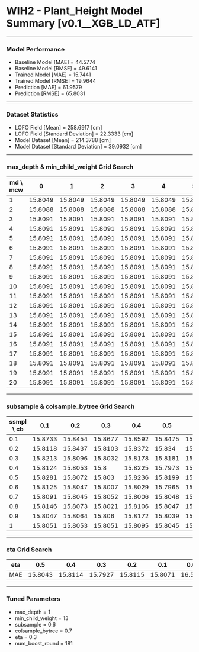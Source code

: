 # WIH2 - Plant_Height Model Summary [v0.1__XGB_LD_ATF]

***

### Model Performance

- Baseline Model [MAE] = 44.5774
- Baseline Model [RMSE] = 49.6141
- Trained Model [MAE] = 15.7441
- Trained Model [RMSE] = 19.9644
- Prediction [MAE] = 61.9579
- Prediction [RMSE] = 65.8031
***

### Dataset Statistics

- LOFO Field [Mean] = 258.6917 [cm]
- LOFO Field [Standard Deviation] = 22.3333 [cm]
- Model Dataset [Mean] = 214.3788 [cm]
- Model Dataset [Standard Deviation] = 39.0932 [cm]
***

### max_depth & min_child_weight Grid Search

|   md \ mcw |       0 |       1 |       2 |       3 |       4 |       5 |       6 |       7 |       8 |       9 |      10 |      11 |      12 |      13 |      14 |      15 |      16 |      17 |      18 |      19 |      20 |
|------------|---------|---------|---------|---------|---------|---------|---------|---------|---------|---------|---------|---------|---------|---------|---------|---------|---------|---------|---------|---------|---------|
|          1 | 15.8049 | 15.8049 | 15.8049 | 15.8049 | 15.8049 | 15.8049 | 15.8049 | 15.8049 | 15.8049 | 15.8049 | 15.8049 | 15.8049 | 15.8049 | 15.8049 | 15.8049 | 15.8049 | 15.8049 | 15.8049 | 15.8049 | 15.8049 | 15.8049 |
|          2 | 15.8088 | 15.8088 | 15.8088 | 15.8088 | 15.8088 | 15.8088 | 15.8088 | 15.8088 | 15.8088 | 15.8088 | 15.8088 | 15.8088 | 15.8088 | 15.8088 | 15.8088 | 15.8088 | 15.8088 | 15.8088 | 15.8088 | 15.8088 | 15.8088 |
|          3 | 15.8091 | 15.8091 | 15.8091 | 15.8091 | 15.8091 | 15.8091 | 15.8091 | 15.8091 | 15.8091 | 15.8091 | 15.8091 | 15.8091 | 15.8091 | 15.8091 | 15.8091 | 15.8091 | 15.8091 | 15.8091 | 15.8091 | 15.8091 | 15.8091 |
|          4 | 15.8091 | 15.8091 | 15.8091 | 15.8091 | 15.8091 | 15.8091 | 15.8091 | 15.8091 | 15.8091 | 15.8091 | 15.8091 | 15.8091 | 15.8091 | 15.8091 | 15.8091 | 15.8091 | 15.8091 | 15.8091 | 15.8091 | 15.8091 | 15.8091 |
|          5 | 15.8091 | 15.8091 | 15.8091 | 15.8091 | 15.8091 | 15.8091 | 15.8091 | 15.8091 | 15.8091 | 15.8091 | 15.8091 | 15.8091 | 15.8091 | 15.8091 | 15.8091 | 15.8091 | 15.8091 | 15.8091 | 15.8091 | 15.8091 | 15.8091 |
|          6 | 15.8091 | 15.8091 | 15.8091 | 15.8091 | 15.8091 | 15.8091 | 15.8091 | 15.8091 | 15.8091 | 15.8091 | 15.8091 | 15.8091 | 15.8091 | 15.8091 | 15.8091 | 15.8091 | 15.8091 | 15.8091 | 15.8091 | 15.8091 | 15.8091 |
|          7 | 15.8091 | 15.8091 | 15.8091 | 15.8091 | 15.8091 | 15.8091 | 15.8091 | 15.8091 | 15.8091 | 15.8091 | 15.8091 | 15.8091 | 15.8091 | 15.8091 | 15.8091 | 15.8091 | 15.8091 | 15.8091 | 15.8091 | 15.8091 | 15.8091 |
|          8 | 15.8091 | 15.8091 | 15.8091 | 15.8091 | 15.8091 | 15.8091 | 15.8091 | 15.8091 | 15.8091 | 15.8091 | 15.8091 | 15.8091 | 15.8091 | 15.8091 | 15.8091 | 15.8091 | 15.8091 | 15.8091 | 15.8091 | 15.8091 | 15.8091 |
|          9 | 15.8091 | 15.8091 | 15.8091 | 15.8091 | 15.8091 | 15.8091 | 15.8091 | 15.8091 | 15.8091 | 15.8091 | 15.8091 | 15.8091 | 15.8091 | 15.8091 | 15.8091 | 15.8091 | 15.8091 | 15.8091 | 15.8091 | 15.8091 | 15.8091 |
|         10 | 15.8091 | 15.8091 | 15.8091 | 15.8091 | 15.8091 | 15.8091 | 15.8091 | 15.8091 | 15.8091 | 15.8091 | 15.8091 | 15.8091 | 15.8091 | 15.8091 | 15.8091 | 15.8091 | 15.8091 | 15.8091 | 15.8091 | 15.8091 | 15.8091 |
|         11 | 15.8091 | 15.8091 | 15.8091 | 15.8091 | 15.8091 | 15.8091 | 15.8091 | 15.8091 | 15.8091 | 15.8091 | 15.8091 | 15.8091 | 15.8091 | 15.8091 | 15.8091 | 15.8091 | 15.8091 | 15.8091 | 15.8091 | 15.8091 | 15.8091 |
|         12 | 15.8091 | 15.8091 | 15.8091 | 15.8091 | 15.8091 | 15.8091 | 15.8091 | 15.8091 | 15.8091 | 15.8091 | 15.8091 | 15.8091 | 15.8091 | 15.8091 | 15.8091 | 15.8091 | 15.8091 | 15.8091 | 15.8091 | 15.8091 | 15.8091 |
|         13 | 15.8091 | 15.8091 | 15.8091 | 15.8091 | 15.8091 | 15.8091 | 15.8091 | 15.8091 | 15.8091 | 15.8091 | 15.8091 | 15.8091 | 15.8091 | 15.8091 | 15.8091 | 15.8091 | 15.8091 | 15.8091 | 15.8091 | 15.8091 | 15.8091 |
|         14 | 15.8091 | 15.8091 | 15.8091 | 15.8091 | 15.8091 | 15.8091 | 15.8091 | 15.8091 | 15.8091 | 15.8091 | 15.8091 | 15.8091 | 15.8091 | 15.8091 | 15.8091 | 15.8091 | 15.8091 | 15.8091 | 15.8091 | 15.8091 | 15.8091 |
|         15 | 15.8091 | 15.8091 | 15.8091 | 15.8091 | 15.8091 | 15.8091 | 15.8091 | 15.8091 | 15.8091 | 15.8091 | 15.8091 | 15.8091 | 15.8091 | 15.8091 | 15.8091 | 15.8091 | 15.8091 | 15.8091 | 15.8091 | 15.8091 | 15.8091 |
|         16 | 15.8091 | 15.8091 | 15.8091 | 15.8091 | 15.8091 | 15.8091 | 15.8091 | 15.8091 | 15.8091 | 15.8091 | 15.8091 | 15.8091 | 15.8091 | 15.8091 | 15.8091 | 15.8091 | 15.8091 | 15.8091 | 15.8091 | 15.8091 | 15.8091 |
|         17 | 15.8091 | 15.8091 | 15.8091 | 15.8091 | 15.8091 | 15.8091 | 15.8091 | 15.8091 | 15.8091 | 15.8091 | 15.8091 | 15.8091 | 15.8091 | 15.8091 | 15.8091 | 15.8091 | 15.8091 | 15.8091 | 15.8091 | 15.8091 | 15.8091 |
|         18 | 15.8091 | 15.8091 | 15.8091 | 15.8091 | 15.8091 | 15.8091 | 15.8091 | 15.8091 | 15.8091 | 15.8091 | 15.8091 | 15.8091 | 15.8091 | 15.8091 | 15.8091 | 15.8091 | 15.8091 | 15.8091 | 15.8091 | 15.8091 | 15.8091 |
|         19 | 15.8091 | 15.8091 | 15.8091 | 15.8091 | 15.8091 | 15.8091 | 15.8091 | 15.8091 | 15.8091 | 15.8091 | 15.8091 | 15.8091 | 15.8091 | 15.8091 | 15.8091 | 15.8091 | 15.8091 | 15.8091 | 15.8091 | 15.8091 | 15.8091 |
|         20 | 15.8091 | 15.8091 | 15.8091 | 15.8091 | 15.8091 | 15.8091 | 15.8091 | 15.8091 | 15.8091 | 15.8091 | 15.8091 | 15.8091 | 15.8091 | 15.8091 | 15.8091 | 15.8091 | 15.8091 | 15.8091 | 15.8091 | 15.8091 | 15.8091 |

***

### subsample & colsample_bytree Grid Search

|   ssmpl \ cb |     0.1 |     0.2 |     0.3 |     0.4 |     0.5 |     0.6 |     0.7 |     0.8 |     0.9 |     1.0 |
|--------------|---------|---------|---------|---------|---------|---------|---------|---------|---------|---------|
|          0.1 | 15.8733 | 15.8454 | 15.8677 | 15.8592 | 15.8475 | 15.8373 | 15.8298 | 15.8272 | 15.8113 | 15.8312 |
|          0.2 | 15.8118 | 15.8437 | 15.8103 | 15.8372 | 15.834  | 15.8424 | 15.8296 | 15.8394 | 15.8416 | 15.8446 |
|          0.3 | 15.8213 | 15.8096 | 15.8032 | 15.8178 | 15.8181 | 15.806  | 15.8428 | 15.8274 | 15.8057 | 15.8348 |
|          0.4 | 15.8124 | 15.8053 | 15.8    | 15.8225 | 15.7973 | 15.8104 | 15.8151 | 15.8089 | 15.8077 | 15.8121 |
|          0.5 | 15.8281 | 15.8072 | 15.803  | 15.8236 | 15.8199 | 15.8081 | 15.808  | 15.8168 | 15.8124 | 15.8172 |
|          0.6 | 15.8125 | 15.8047 | 15.8007 | 15.8029 | 15.7965 | 15.7951 | 15.7927 | 15.8019 | 15.8151 | 15.7967 |
|          0.7 | 15.8091 | 15.8045 | 15.8052 | 15.8006 | 15.8048 | 15.8024 | 15.8017 | 15.802  | 15.7981 | 15.804  |
|          0.8 | 15.8146 | 15.8073 | 15.8021 | 15.8106 | 15.8047 | 15.8048 | 15.815  | 15.8158 | 15.8102 | 15.8075 |
|          0.9 | 15.8047 | 15.8064 | 15.806  | 15.8172 | 15.8039 | 15.8053 | 15.8046 | 15.8023 | 15.8028 | 15.8021 |
|          1   | 15.8051 | 15.8053 | 15.8051 | 15.8095 | 15.8045 | 15.8044 | 15.8055 | 15.8052 | 15.8061 | 15.8049 |

***

### eta Grid Search

| eta   |     0.5 |     0.4 |     0.3 |     0.2 |     0.1 |    0.01 |   0.001 |
|-------|---------|---------|---------|---------|---------|---------|---------|
| MAE   | 15.8043 | 15.8114 | 15.7927 | 15.8115 | 15.8071 | 16.5658 | 79.0513 |

***

### Tuned Parameters

- max_depth = 1
- min_child_weight = 13
- subsample = 0.6
- colsample_bytree = 0.7
- eta = 0.3
- num_boost_round = 181
